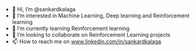 - 👋 Hi, I’m @sankardkalaga
- 👀 I’m interested in Machine Learning, Deep learning and Reinforcement learning
- 🌱 I’m currently learning Reinforcement learning
- 💞️ I’m looking to collaborate on Reinforcement Learning projects
- 📫 How to reach me on www.linkedin.com/in/sankardkalaga 

<!---
sankardkalaga/sankardkalaga is a ✨ special ✨ repository because its `README.md` (this file) appears on your GitHub profile.
You can click the Preview link to take a look at your changes.
--->
